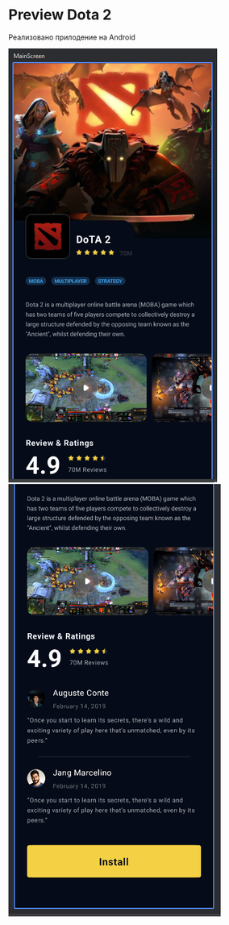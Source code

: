 # Preview Dota 2

Реализовано прилодение на Android

![Alt text](image-1.png) ![Alt text](image-2.png)
